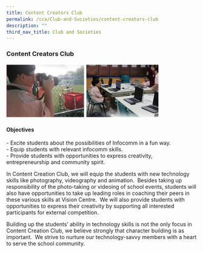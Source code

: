 ```yaml
---
title: Content Creators Club
permalink: /cca/Club-and-Societies/content-creators-club
description: ""
third_nav_title: Club and Societies
---
```

### Content Creators Club

<img src="/images/creator.png" 
     style="width:80%">

#### Objectives

\- Excite students about the possibilities of Infocomm in a fun way.<br>
\- Equip students with relevant infocomm skills.<br>
\- Provide students with opportunities to express creativity, entrepreneurship and community spirit.

In Content Creation Club, we will equip the students with new technology skills like photography, videography and animation.  Besides taking up responsibility of the photo-taking or videoing of school events, students will also have opportunities to take up leading roles in coaching their peers in these various skills at Vision Centre.  We will also provide students with opportunities to express their creativity by supporting all interested participants for external competition. 

Building up the students’ ability in technology skills is not the only focus in Content Creation Club, we believe strongly that character building is as important.  We strive to nurture our technology-savvy members with a heart to serve the school community.